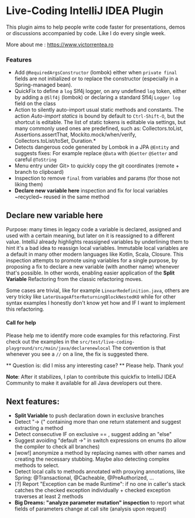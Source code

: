# Live-Coding IntelliJ IDEA Plugin
<!-- Plugin description -->
This plugin aims to help people write code faster for presentations, demos or discussions accompanied by code. Like I do every single week.

More about me : https://www.victorrentea.ro

### Features
- Add `@RequiredArgsConstructor` (lombok) either when `private final` fields are not initialized or to replace the constructor (especially in a Spring-managed bean).
- QuickFix to define a `log` Slf4j logger, on any undefined `log` token, either by adding a `@Slf4j` (lombok) or declaring a standard Sfl4j `Logger log` field on the class
- Action to silently auto-import usual static methods and constants. The action _Auto-import statics_ is bound by default
  to `Ctrl-Shift-O`, but the shortcut is editable. The list of static tokens is editable via settings, but many commonly used ones are predefined, such as: 
  Collectors.toList, Assertions.assertThat, Mockito.mock/when/verify, Collectors.toList/toSet, Duration.*
- Detects dangerous code generated by Lombok in a JPA `@Entity` and suggests fixes: For example replace `@Data` with `@Getter` `@Setter` and careful `@ToString`
- Menu entry under Git> to quickly copy the git coordinates (remote + branch to clipboard)
- Inspection to remove `final` from variables and params (for those not liking them)
- **Declare new variable here** inspection and fix for local variables ~recycled~ reused in the same method

## Declare new variable here
Purpose: many times in legacy code a variable is declared, assigned and used with a certain meaning, but later on it is reassigned to a different value. 
IntelliJ already highlights reassigned variables by underlining them to hint it's a bad idea to reassign local variables. 
Immutable local variables are a default in many other modern languages like Kotlin, Scala, Closure.
This inspection attempts to promote using variables for a single purpose, 
by proposing a fix to declare a new variable (with another name) whenever that's possible. 
In other words, enabling easier application of the **Split Variable** Refactoring from the classic refactoring moves.

Some cases are trivial, like for example `LinearRedefinition.java`, others are very tricky like `LaterUsageAfterReturningBlockNestedKO` while for other syntax examples
I honestly don't know yet how and IF I want to implement this refactoring.

#### Call for help
Please help me to identify more code examples for this refactoring. 
First check out the examples in the `src/test/live-coding-playground/src/main/java/declarenewlocal`
The convention is that whenever you see a `//` on a line, the fix is suggested there.

** Question is: did I miss any interesting case? **
Please help.
Thank you!

**Note**: After it stabilizes, I plan to contribute this quickfix to IntelliJ IDEA Community to make it available for all Java developers out there. 

## Next features:
- **Split Variable** to push declaration down in exclusive branches 
- Detect "-> {" containing more than one return statement and suggest extracting a method
- Detect consecutive IF on exclusive == , suggest adding an "else"
- Suggest avoiding "default ->" in switch expressions on enums (to allow the compiler to check all branches)
- [wow!] anonymize a method by replacing names with other names and creating the necessary stubbing. Maybe also detecting complex methods to select.
- Detect local calls to methods annotated with proxying annotations, like Spring: @Transactional, @Cacheable, @PreAuthorized, ... 
- [?] Report "Exception can be made Runtime": if no one in caller's stack catches the checked exception individually + checked exception traverses at least 2 methods
- **Big Dreams: "analyze parameter mutation" inspection** to report what fields of parameters change at call site (analysis upon request)
<!-- Plugin description end -->

